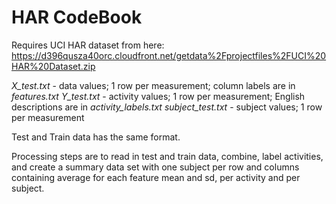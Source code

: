 HAR CodeBook
============

Requires UCI HAR dataset from here: https://d396qusza40orc.cloudfront.net/getdata%2Fprojectfiles%2FUCI%20HAR%20Dataset.zip 


_X\_test.txt_ - data values; 1 row per measurement; column labels are in _features.txt_
_Y\_test.txt_ - activity values; 1 row per measurement; English descriptions are in _activity_labels.txt_
_subject\_test.txt_ - subject values; 1 row per measurement

Test and Train data has the same format.

Processing steps are to read in test and train data, combine, label activities, and create a summary data set with one subject per row and columns containing average for each feature mean and sd, per activity and per subject.
